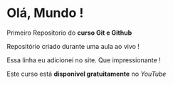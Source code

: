 # Olá, Mundo !
 Primeiro Repositorio do **curso Git e Github**

Repositório criado durante uma aula ao vivo !

Essa linha eu adicionei no site. Que impressionante !

Este curso está **disponível gratuitamente** no *YouTube*
